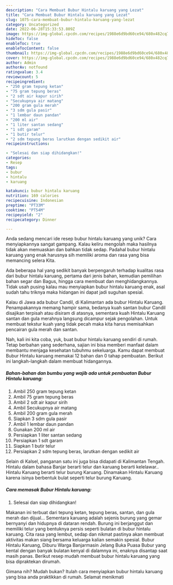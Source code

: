 ```yaml
---
description: "Cara Membuat Bubur Hintalu karuang yang Lezat"
title: "Cara Membuat Bubur Hintalu karuang yang Lezat"
slug: 1075-cara-membuat-bubur-hintalu-karuang-yang-lezat
category: Uncategorized
date: 2022-06-28T15:33:53.809Z
image: https://img-global.cpcdn.com/recipes/1988e6d9bd60ce94/680x482cq70/bubur-hintalu-karuang-foto-resep-utama.jpg
hideToc: false
enableToc: true
enableTocContent: false
thumbnail: https://img-global.cpcdn.com/recipes/1988e6d9bd60ce94/680x482cq70/bubur-hintalu-karuang-foto-resep-utama.jpg
cover: https://img-global.cpcdn.com/recipes/1988e6d9bd60ce94/680x482cq70/bubur-hintalu-karuang-foto-resep-utama.jpg
author: Admin
authorAv: notfound
ratingvalue: 3.4
reviewcount: 5
recipeingredient:
- "250 gram tepung ketan"
- "75 gram tepung beras"
- "2 sdt air kapur sirih"
- "Secukupnya air matang"
- "200 gram gula merah"
- "3 sdm gula pasir"
- "1 lembar daun pandan"
- "200 ml air"
- "1 liter santan sedang"
- "1 sdt garam"
- "1 butir telur"
- "2 sdm tepung beras larutkan dengan sedikit air"
recipeinstructions:

- "Selesai dan siap dihidangkan!"
categories:
- Resep
tags:
- bubur
- hintalu
- karuang

katakunci: bubur hintalu karuang 
nutrition: 169 calories
recipecuisine: Indonesian
preptime: "PT33M"
cooktime: "PT54M"
recipeyield: "2"
recipecategory: Dinner

---
```





Anda sedang mencari ide resep bubur hintalu karuang yang unik? Cara menyiapkannya sangat gampang. Kalau keliru mengolah maka hasilnya tidak akan memuaskan dan bahkan tidak sedap. Padahal bubur hintalu karuang yang enak harusnya sih memiliki aroma dan rasa yang bisa memancing selera Kita.





Ada beberapa hal yang sedikit banyak berpengaruh terhadap kualitas rasa dari bubur hintalu karuang, pertama dari jenis bahan, kemudian pemilihan bahan segar dan Bagus, hingga cara membuat dan menghidangkannya. Tidak usah pusing kalau mau menyiapkan bubur hintalu karuang enak,      asal sudah tahu triknya maka hidangan ini dapat jadi suguhan spesial.














Kalau di Jawa ada bubur Candil, di Kalimantan ada bubur Hintalu Karuang. Penampakannya memang hampir sama, bedanya kuah santan bubur Candil disajikan terpisah atau disiram di atasnya, sementara kuah Hintalu Karuang santan dan gula merahnya langsung dicampur sejak pengolahan. Untuk membuat tekstur kuah yang tidak pecah maka kita harus memisahkan pencairan gula merah dan santan.






Nah, kali ini kita coba, yuk, buat bubur hintalu karuang sendiri di rumah. Tetap berbahan yang sederhana, sajian ini bisa memberi manfaat dalam membantu menjaga kesehatan tubuhmu sekeluarga. Kamu dapat membuat Bubur Hintalu karuang memakai 12 bahan dan 0 tahap pembuatan. Berikut ini langkah-langkah dalam membuat hidangannya.

<!--inarticleads1-->

##### Bahan-bahan dan bumbu yang wajib ada untuk pembuatan Bubur Hintalu karuang:

1. Ambil 250 gram tepung ketan
1. Ambil 75 gram tepung beras
1. Ambil 2 sdt air kapur sirih
1. Ambil Secukupnya air matang
1. Ambil 200 gram gula merah
1. Siapkan 3 sdm gula pasir
1. Ambil 1 lembar daun pandan
1. Gunakan 200 ml air
1. Persiapkan 1 liter santan sedang
1. Persiapkan 1 sdt garam
1. Siapkan 1 butir telur
1. Persiapkan 2 sdm tepung beras, larutkan dengan sedikit air


Selain di Kalsel, panganan satu ini juga bisa didapati di Kalimantan Tengah. Hintalu dalam bahasa Banjar berarti telur dan karuang berarti kelelawar.. Hintalu Karuang berarti telur burung Karuang. Dinamakan Hintalu Karuang karena isinya berbentuk bulat seperti telur burung Karuang. 

<!--inarticleads2-->

##### Cara memasak Bubur Hintalu karuang:


1. Selesai dan siap dihidangkan!

Makanan ini terbuat dari tepung ketan, tepung beras, santan, dan gula merah dan dijual… Sementara karuang adalah sejenis burung yang gemar bernyanyi dan hidupnya di dataran rendah. Burung ini berjanggut dan memiliki telur yang bentuknya persis seperti bulatan di bubur hintalu karuang. Cita rasa yang lembut, sedap dan nikmat pastinya akan membuat aktivitas makan siang bersama keluarga kalian semakin spesial. Bubur Hintalu Karuang, Diburu Warga Banjarmasin Jelang Buka Puasa Bubur yang kental dengan banyak bulatan kenyal di dalamnya ini, enaknya disantap saat masih panas. Berikut resep mudah membuat bubur hintalu karuang yang bisa dipraktekan dirumah. 

Gimana nih? Mudah bukan? Itulah cara menyiapkan bubur hintalu karuang yang bisa anda praktikkan di rumah. Selamat menikmati
